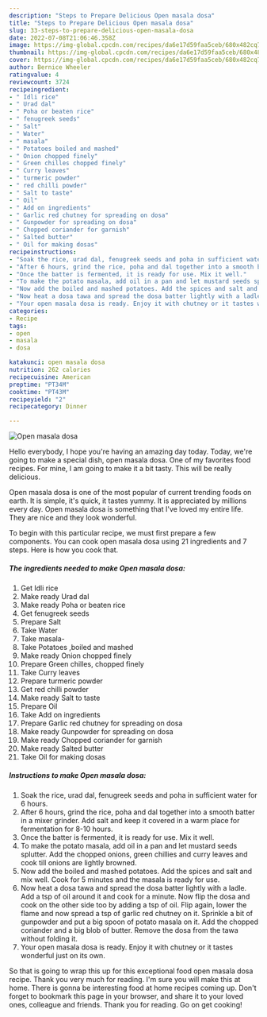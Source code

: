 ```yaml
---
description: "Steps to Prepare Delicious Open masala dosa"
title: "Steps to Prepare Delicious Open masala dosa"
slug: 33-steps-to-prepare-delicious-open-masala-dosa
date: 2022-07-08T21:06:46.358Z
image: https://img-global.cpcdn.com/recipes/da6e17d59faa5ceb/680x482cq70/open-masala-dosa-recipe-main-photo.jpg
thumbnail: https://img-global.cpcdn.com/recipes/da6e17d59faa5ceb/680x482cq70/open-masala-dosa-recipe-main-photo.jpg
cover: https://img-global.cpcdn.com/recipes/da6e17d59faa5ceb/680x482cq70/open-masala-dosa-recipe-main-photo.jpg
author: Bernice Wheeler
ratingvalue: 4
reviewcount: 3724
recipeingredient:
- " Idli rice"
- " Urad dal"
- " Poha or beaten rice"
- " fenugreek seeds"
- " Salt"
- " Water"
- " masala"
- " Potatoes boiled and mashed"
- " Onion chopped finely"
- " Green chilles chopped finely"
- " Curry leaves"
- " turmeric powder"
- " red chilli powder"
- " Salt to taste"
- " Oil"
- " Add on ingredients"
- " Garlic red chutney for spreading on dosa"
- " Gunpowder for spreading on dosa"
- " Chopped coriander for garnish"
- " Salted butter"
- " Oil for making dosas"
recipeinstructions:
- "Soak the rice, urad dal, fenugreek seeds and poha in sufficient water for 6 hours."
- "After 6 hours, grind the rice, poha and dal together into a smooth batter in a mixer grinder. Add salt and keep it covered in a warm place for fermentation for 8-10 hours."
- "Once the batter is fermented, it is ready for use. Mix it well."
- "To make the potato masala, add oil in a pan and let mustard seeds splutter. Add the chopped onions, green chillies and curry leaves and cook till onions are lightly browned."
- "Now add the boiled and mashed potatoes. Add the spices and salt and mix well. Cook for 5 minutes and the masala is ready for use."
- "Now heat a dosa tawa and spread the dosa batter lightly with a ladle. Add a tsp of oil around it and cook for a minute. Now flip the dosa and cook on the other side too by adding a tsp of oil. Flip again, lower the flame and now spread a tsp of garlic red chutney on it. Sprinkle a bit of gunpowder and put a big spoon of potato masala on it. Add the chopped coriander and a big blob of butter. Remove the dosa from the tawa without folding it."
- "Your open masala dosa is ready. Enjoy it with chutney or it tastes wonderful just on its own."
categories:
- Recipe
tags:
- open
- masala
- dosa

katakunci: open masala dosa 
nutrition: 262 calories
recipecuisine: American
preptime: "PT34M"
cooktime: "PT43M"
recipeyield: "2"
recipecategory: Dinner

---
```



![Open masala dosa](https://img-global.cpcdn.com/recipes/da6e17d59faa5ceb/680x482cq70/open-masala-dosa-recipe-main-photo.jpg)

Hello everybody, I hope you're having an amazing day today. Today, we're going to make a special dish, open masala dosa. One of my favorites food recipes. For mine, I am going to make it a bit tasty. This will be really delicious.



Open masala dosa is one of the most popular of current trending foods on earth. It is simple, it's quick, it tastes yummy. It is appreciated by millions every day. Open masala dosa is something that I've loved my entire life. They are nice and they look wonderful.


To begin with this particular recipe, we must first prepare a few components. You can cook open masala dosa using 21 ingredients and 7 steps. Here is how you cook that.

<!--inarticleads1-->

##### The ingredients needed to make Open masala dosa:

1. Get  Idli rice
1. Make ready  Urad dal
1. Make ready  Poha or beaten rice
1. Get  fenugreek seeds
1. Prepare  Salt
1. Take  Water
1. Take  masala-
1. Take  Potatoes ,boiled and mashed
1. Make ready  Onion chopped finely
1. Prepare  Green chilles, chopped finely
1. Take  Curry leaves
1. Prepare  turmeric powder
1. Get  red chilli powder
1. Make ready  Salt to taste
1. Prepare  Oil
1. Take  Add on ingredients
1. Prepare  Garlic red chutney for spreading on dosa
1. Make ready  Gunpowder for spreading on dosa
1. Make ready  Chopped coriander for garnish
1. Make ready  Salted butter
1. Take  Oil for making dosas




<!--inarticleads2-->

##### Instructions to make Open masala dosa:

1. Soak the rice, urad dal, fenugreek seeds and poha in sufficient water for 6 hours.
1. After 6 hours, grind the rice, poha and dal together into a smooth batter in a mixer grinder. Add salt and keep it covered in a warm place for fermentation for 8-10 hours.
1. Once the batter is fermented, it is ready for use. Mix it well.
1. To make the potato masala, add oil in a pan and let mustard seeds splutter. Add the chopped onions, green chillies and curry leaves and cook till onions are lightly browned.
1. Now add the boiled and mashed potatoes. Add the spices and salt and mix well. Cook for 5 minutes and the masala is ready for use.
1. Now heat a dosa tawa and spread the dosa batter lightly with a ladle. Add a tsp of oil around it and cook for a minute. Now flip the dosa and cook on the other side too by adding a tsp of oil. Flip again, lower the flame and now spread a tsp of garlic red chutney on it. Sprinkle a bit of gunpowder and put a big spoon of potato masala on it. Add the chopped coriander and a big blob of butter. Remove the dosa from the tawa without folding it.
1. Your open masala dosa is ready. Enjoy it with chutney or it tastes wonderful just on its own.




So that is going to wrap this up for this exceptional food open masala dosa recipe. Thank you very much for reading. I'm sure you will make this at home. There is gonna be interesting food at home recipes coming up. Don't forget to bookmark this page in your browser, and share it to your loved ones, colleague and friends. Thank you for reading. Go on get cooking!

